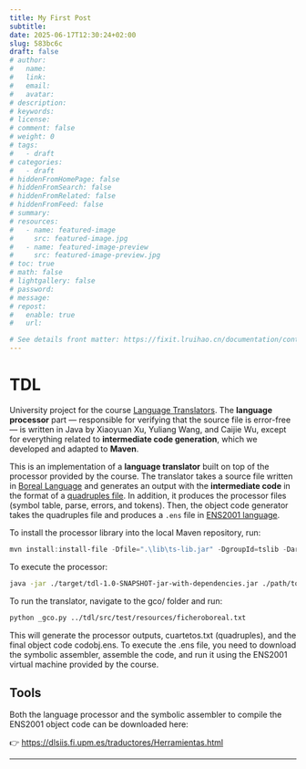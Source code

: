 ```yaml
---
title: My First Post
subtitle:
date: 2025-06-17T12:30:24+02:00
slug: 583bc6c
draft: false
# author:
#   name:
#   link:
#   email:
#   avatar:
# description:
# keywords:
# license:
# comment: false
# weight: 0
# tags:
#   - draft
# categories:
#   - draft
# hiddenFromHomePage: false
# hiddenFromSearch: false
# hiddenFromRelated: false
# hiddenFromFeed: false
# summary:
# resources:
#   - name: featured-image
#     src: featured-image.jpg
#   - name: featured-image-preview
#     src: featured-image-preview.jpg
# toc: true
# math: false
# lightgallery: false
# password:
# message:
# repost:
#   enable: true
#   url:

# See details front matter: https://fixit.lruihao.cn/documentation/content-management/introduction/#front-matter
---
```


<!--more-->

# TDL

University project for the course [Language Translators](https://dlsiis.fi.upm.es/traductores/index.html). The **language processor** part — responsible for verifying that the source file is error-free — is written in Java by Xiaoyuan Xu, Yuliang Wang, and Caijie Wu, except for everything related to **intermediate code generation**, which we developed and adapted to **Maven**.

This is an implementation of a **language translator** built on top of the processor provided by the course. The translator takes a source file written in [Boreal Language](https://dlsiis.fi.upm.es/traductores/IntroBoreal.html) and generates an output with the **intermediate code** in the format of a [quadruples file](https://dlsiis.fi.upm.es/traductores/Documentos/formato_fichero_cuartetos.pdf). In addition, it produces the processor files (symbol table, parse, errors, and tokens). Then, the object code generator takes the quadruples file and produces a `.ens` file in [ENS2001 language](https://dlsiis.fi.upm.es/traductores/Documentos/ENS2001.pdf).

To install the processor library into the local Maven repository, run:

```powershell
mvn install:install-file -Dfile=".\lib\ts-lib.jar" -DgroupId=tslib -DartifactId=ts-lib -Dversion="1.0" -Dpackaging=jar
```

To execute the processor:

```bash
java -jar ./target/tdl-1.0-SNAPSHOT-jar-with-dependencies.jar ./path/to/borealFile.txt
```

To run the translator, navigate to the gco/ folder and run:

``` bash
python _gco.py ../tdl/src/test/resources/ficheroboreal.txt
```

This will generate the processor outputs, cuartetos.txt (quadruples), and the final object code codobj.ens. To execute the .ens file, you need to download the symbolic assembler, assemble the code, and run it using the ENS2001 virtual machine provided by the course.

## Tools

Both the language processor and the symbolic assembler to compile the ENS2001 object code can be downloaded here:

👉 https://dlsiis.fi.upm.es/traductores/Herramientas.html


---
